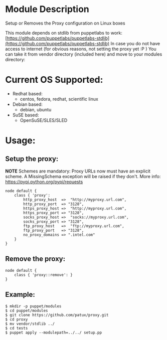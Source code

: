 Module Description
====================
Setup or Removes the Proxy configuration on Linux boxes

This module depends on stdlib from puppetlabs to work: [https://github.com/puppetlabs/puppetlabs-stdlib](https://github.com/puppetlabs/puppetlabs-stdlib)
In case you do not have access to internet (for obvious reasons, not setting the proxy yet :P ) You can take it from vendor directory (included here)
and move to your modules directory:


Current OS Supported:
====================
  * Redhat based:
    * centos, fedora, redhat, scientific linux
  * Debian based:
    * debian, ubuntu
  * SuSE based:
    * OpenSuSE/SLES/SLED


Usage:
====================
Setup the proxy:
----------------
**NOTE** Schemes are mandatory:
Proxy URLs now must have an explicit scheme. A MissingSchema exception will be raised if they don't. 
More info: https://pypi.python.org/pypi/requests

    node default {
        class { 'proxy': 
            http_proxy_host  =>  "http://myproxy.url.com", 
            http_proxy_port  => "3128", 
            https_proxy_host =>  "http://myproxy.url.com", 
            https_proxy_port => "3128", 
            socks_proxy_host =>  "socks://myproxy.url.com", 
            socks_proxy_port => "3128", 
            ftp_proxy_host   =>  "ftp://myproxy.url.com", 
            ftp_proxy_port   => "3128", 
            no_proxy_domains => ".intel.com" 
        }
    }

Remove the proxy:
----------------
    node default { 
        class { 'proxy::remove': } 
    } 


Example:
-------

    $ mkdir -p puppet/modules
    $ cd puppet/modules
    $ git clone https://github.com/patux/proxy.git
    $ cd proxy
    $ mv vendor/stdlib ../
    $ cd tests
    $ puppet apply --modulepath=../../ setup.pp


